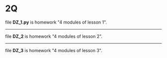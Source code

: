 # 2Q
file **DZ_1.py** is homework "4 modules of lesson 1".
***
file **DZ_2** is homework "4 modules of lesson 2".
***
file **DZ_3** is homework "4 modules of lesson 3".
